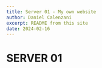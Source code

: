 ```yaml
---
title: Server 01 - My own website
author: Daniel Calenzani
excerpt: README from this site
date: 2024-02-16
---
```

# SERVER 01

